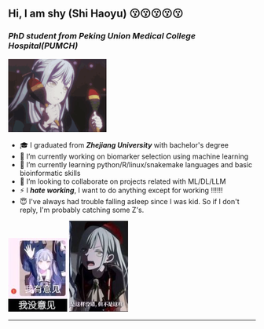 ## Hi, I am shy (Shi Haoyu) 😗😗😗😗😗


### ***PhD student from Peking Union Medical College Hospital(PUMCH)*** 
![image](image/2025-04-04.gif)

- 🎓 I graduated from ***Zhejiang University*** with bachelor's degree 
- 🔭 I’m currently working on biomarker selection using machine learning
- 🌱 I’m currently learning python/R/linux/snakemake languages and basic bioinformatic skills
- 👯 I’m looking to collaborate on projects related with ML/DL/LLM
- ⚡ I ***hate working***, I want to do anything except for working !!!!!!
- 😇 I've always had trouble falling asleep since I was kid. So if I don't reply, I'm probably catching some Z's.

![image](image/20250401222406_3.jpg) ![image](image/20250401222455_3.jpg) 

---

